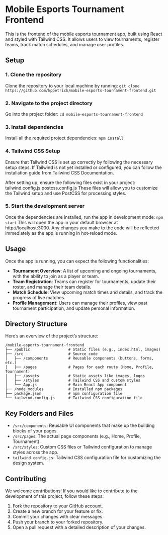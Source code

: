 # Mobile Esports Tournament Frontend

This is the frontend of the mobile esports tournament app, built using React and styled with Tailwind CSS. It allows users to view tournaments, register teams, track match schedules, and manage user profiles.

## Setup

### 1. Clone the repository
Clone the repository to your local machine by running:
``` git clone https://github.com/kppetrick/mobile-esports-tournament-frontend.git ```


### 2. Navigate to the project directory
Go into the project folder:
``` cd mobile-esports-tournament-frontend ```


### 3. Install dependencies
Install all the required project dependencies:
``` npm install ```


### 4. Tailwind CSS Setup
Ensure that Tailwind CSS is set up correctly by following the necessary setup steps. If Tailwind is not yet installed or configured, you can follow the installation guide from Tailwind CSS Documentation.

After setting up, ensure the following files exist in your project:
tailwind.config.js
postcss.config.js
These files will allow you to customize the Tailwind setup and use PostCSS for processing styles.


### 5. Start the development server
Once the dependencies are installed, run the app in development mode:
``` npm start ```
This will open the app in your default browser at http://localhost:3000. Any changes you make to the code will be reflected immediately as the app is running in hot-reload mode.


## Usage

Once the app is running, you can expect the following functionalities:

- **Tournament Overview**: A list of upcoming and ongoing tournaments, with the ability to join as a player or team.
- **Team Registration**: Teams can register for tournaments, update their roster, and manage their team details.
- **Match Schedule**: View upcoming match times and details, and track the progress of live matches.
- **Profile Management**: Users can manage their profiles, view past tournament participation, and update personal information.


## Directory Structure

Here’s an overview of the project’s structure:

```
/mobile-esports-tournament-frontend
├── /public                 # Static files (e.g., index.html, images)
├── /src                    # Source code
│   ├── /components         # Reusable components (buttons, forms, etc.)
│   ├── /pages              # Pages for each route (Home, Profile, Tournament)
│   ├── /assets             # Static assets like images, logos
│   ├── /styles             # Tailwind CSS and custom styles
│   └── App.js              # Main React App component
├── /node_modules           # Installed npm packages
├── package.json            # npm configuration file
└── tailwind.config.js      # Tailwind CSS configuration file
```


## Key Folders and Files

- `/src/components`: Reusable UI components that make up the building blocks of your pages.
- `/src/pages`: The actual page components (e.g., Home, Profile, Tournament).
- `/src/styles`: Custom CSS files or Tailwind configuration to manage styles across the app.
- `tailwind.config.js`: Tailwind CSS configuration file for customizing the design system.


## Contributing

We welcome contributions! If you would like to contribute to the development of this project, follow these steps:

1. Fork the repository to your GitHub account.
2. Create a new branch for your feature or fix.
3. Commit your changes with clear messages.
4. Push your branch to your forked repository.
5. Open a pull request with a detailed description of your changes.


